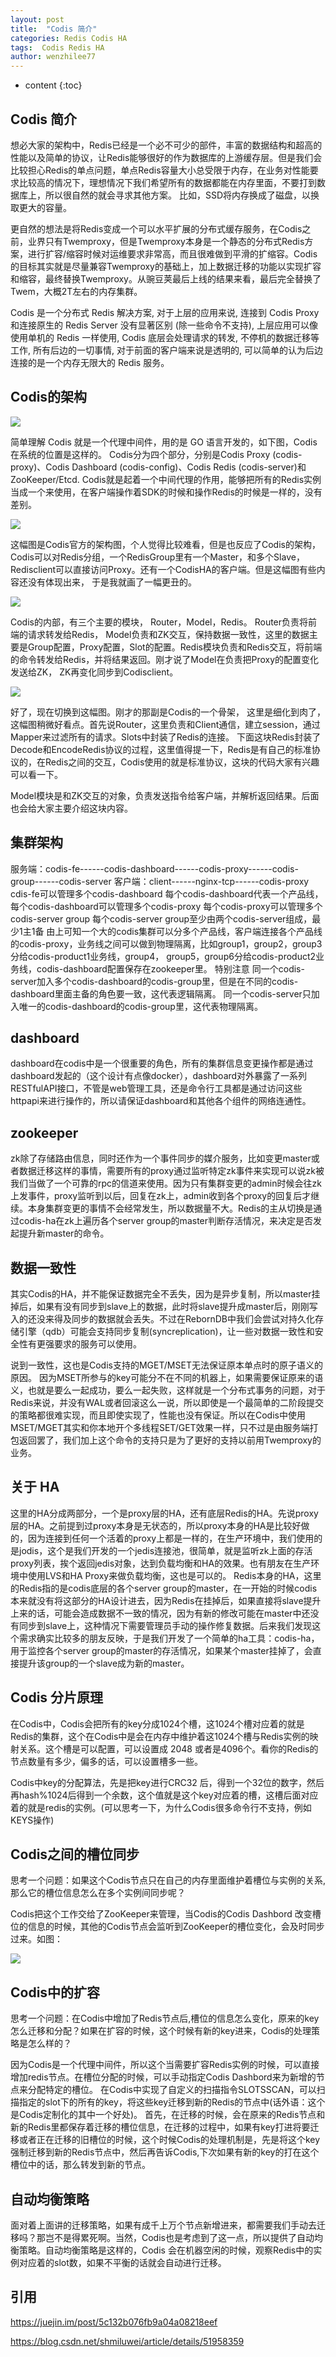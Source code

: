 ```yaml
---
layout: post
title:  "Codis 简介"
categories: Redis Codis HA
tags:  Codis Redis HA  
author: wenzhilee77
---
```


* content
{:toc}

## Codis 简介

想必大家的架构中，Redis已经是一个必不可少的部件，丰富的数据结构和超高的性能以及简单的协议，让Redis能够很好的作为数据库的上游缓存层。但是我们会比较担心Redis的单点问题，单点Redis容量大小总受限于内存，在业务对性能要求比较高的情况下，理想情况下我们希望所有的数据都能在内存里面，不要打到数据库上，所以很自然的就会寻求其他方案。 比如，SSD将内存换成了磁盘，以换取更大的容量。

更自然的想法是将Redis变成一个可以水平扩展的分布式缓存服务，在Codis之前，业界只有Twemproxy，但是Twemproxy本身是一个静态的分布式Redis方案，进行扩容/缩容时候对运维要求非常高，而且很难做到平滑的扩缩容。Codis的目标其实就是尽量兼容Twemproxy的基础上，加上数据迁移的功能以实现扩容和缩容，最终替换Twemproxy。从豌豆荚最后上线的结果来看，最后完全替换了Twem，大概2T左右的内存集群。

Codis 是一个分布式 Redis 解决方案, 对于上层的应用来说, 连接到 Codis Proxy 和连接原生的 Redis Server 没有显著区别 (除一些命令不支持), 上层应用可以像使用单机的 Redis 一样使用, Codis 底层会处理请求的转发, 不停机的数据迁移等工作, 所有后边的一切事情, 对于前面的客户端来说是透明的, 可以简单的认为后边连接的是一个内存无限大的 Redis 服务。


## Codis的架构

![](/images/codis/simple0)

简单理解 Codis 就是一个代理中间件，用的是 GO 语言开发的，如下图，Codis 在系统的位置是这样的。
Codis分为四个部分，分别是Codis Proxy (codis-proxy)、Codis Dashboard (codis-config)、Codis Redis (codis-server)和ZooKeeper/Etcd.
Codis就是起着一个中间代理的作用，能够把所有的Redis实例当成一个来使用，在客户端操作着SDK的时候和操作Redis的时候是一样的，没有差别。

![](/images/codis/codis-gov.png)

这幅图是Codis官方的架构图，个人觉得比较难看，但是也反应了Codis的架构，Codis可以对Redis分组，一个RedisGroup里有一个Master，和多个Slave，Redisclient可以直接访问Proxy。还有一个CodisHA的客户端。但是这幅图有些内容还没有体现出来， 于是我就画了一幅更丑的。

![](/images/codis/simple1.png)

Codis的内部，有三个主要的模块， Router，Model，Redis。 Router负责将前端的请求转发给Redis， Model负责和ZK交互，保持数据一致性，这里的数据主要是Group配置，Proxy配置，Slot的配置。Redis模块负责和Redis交互，将前端的命令转发给Redis，并将结果返回。刚才说了Model在负责把Proxy的配置变化发送给ZK， ZK再变化同步到Codisclient。

![](/images/codis/simple2.png)

好了，现在切换到这幅图。刚才的那副是Codis的一个骨架， 这里是细化到肉了，这幅图稍微好看点。首先说Router，这里负责和Client通信，建立session，通过Mapper来过滤所有的请求。Slots中封装了Redis的连接。 下面这块Redis封装了Decode和EncodeRedis协议的过程，这里值得提一下，Redis是有自己的标准协议的，在Redis之间的交互，Codis使用的就是标准协议，这块的代码大家有兴趣可以看一下。

Model模块是和ZK交互的对象，负责发送指令给客户端，并解析返回结果。后面也会给大家主要介绍这块内容。


## 集群架构

服务端：codis-fe------codis-dashboard------codis-proxy------codis-group------codis-server
客户端：client------nginx-tcp------codis-proxy
cdis-fe可以管理多个codis-dashboard
每个codis-dashboard代表一个产品线，每个codis-dashboard可以管理多个codis-proxy
每个codis-proxy可以管理多个codis-server group
每个codis-server group至少由两个codis-server组成，最少1主1备
由上可知一个大的codis集群可以分多个产品线，客户端连接各个产品线的codis-proxy，业务线之间可以做到物理隔离，比如group1，group2，group3分给codis-product1业务线，group4，
group5，group6分给codis-product2业务线，codis-dashboard配置保存在zookeeper里。
特别注意
同一个codis-server加入多个codis-dashboard的codis-group里，但是在不同的codis-dashboard里面主备的角色要一致，这代表逻辑隔离。
同一个codis-server只加入唯一的codis-dashboard的codis-group里，这代表物理隔离。


## dashboard

dashboard在codis中是一个很重要的角色，所有的集群信息变更操作都是通过dashboard发起的（这个设计有点像docker），dashboard对外暴露了一系列RESTfulAPI接口，不管是web管理工具，还是命令行工具都是通过访问这些httpapi来进行操作的，所以请保证dashboard和其他各个组件的网络连通性。


## zookeeper

zk除了存储路由信息，同时还作为一个事件同步的媒介服务，比如变更master或者数据迁移这样的事情，需要所有的proxy通过监听特定zk事件来实现可以说zk被我们当做了一个可靠的rpc的信道来使用。因为只有集群变更的admin时候会往zk上发事件，proxy监听到以后，回复在zk上，admin收到各个proxy的回复后才继续。本身集群变更的事情不会经常发生，所以数据量不大。Redis的主从切换是通过codis-ha在zk上遍历各个server group的master判断存活情况，来决定是否发起提升新master的命令。


## 数据一致性

其实Codis的HA，并不能保证数据完全不丢失，因为是异步复制，所以master挂掉后，如果有没有同步到slave上的数据，此时将slave提升成master后，刚刚写入的还没来得及同步的数据就会丢失。不过在RebornDB中我们会尝试对持久化存储引擎（qdb）可能会支持同步复制(syncreplication)，让一些对数据一致性和安全性有更强要求的服务可以使用。

说到一致性，这也是Codis支持的MGET/MSET无法保证原本单点时的原子语义的原因。 因为MSET所参与的key可能分不在不同的机器上，如果需要保证原来的语义，也就是要么一起成功，要么一起失败，这样就是一个分布式事务的问题，对于Redis来说，并没有WAL或者回滚这么一说，所以即使是一个最简单的二阶段提交的策略都很难实现，而且即使实现了，性能也没有保证。所以在Codis中使用MSET/MGET其实和你本地开个多线程SET/GET效果一样，只不过是由服务端打包返回罢了，我们加上这个命令的支持只是为了更好的支持以前用Twemproxy的业务。


## 关于 HA

这里的HA分成两部分，一个是proxy层的HA，还有底层Redis的HA。先说proxy层的HA。之前提到过proxy本身是无状态的，所以proxy本身的HA是比较好做的，因为连接到任何一个活着的proxy上都是一样的，在生产环境中，我们使用的是jodis，这个是我们开发的一个jedis连接池，很简单，就是监听zk上面的存活proxy列表，挨个返回jedis对象，达到负载均衡和HA的效果。也有朋友在生产环境中使用LVS和HA Proxy来做负载均衡，这也是可以的。 Redis本身的HA，这里的Redis指的是codis底层的各个server group的master，在一开始的时候codis本来就没有将这部分的HA设计进去，因为Redis在挂掉后，如果直接将slave提升上来的话，可能会造成数据不一致的情况，因为有新的修改可能在master中还没有同步到slave上，这种情况下需要管理员手动的操作修复数据。后来我们发现这个需求确实比较多的朋友反映，于是我们开发了一个简单的ha工具：codis-ha，用于监控各个server group的master的存活情况，如果某个master挂掉了，会直接提升该group的一个slave成为新的master。


## Codis 分片原理

在Codis中，Codis会把所有的key分成1024个槽，这1024个槽对应着的就是Redis的集群，这个在Codis中是会在内存中维护着这1024个槽与Redis实例的映射关系。这个槽是可以配置，可以设置成 2048 或者是4096个。看你的Redis的节点数量有多少，偏多的话，可以设置槽多一些。

Codis中key的分配算法，先是把key进行CRC32 后，得到一个32位的数字，然后再hash%1024后得到一个余数，这个值就是这个key对应着的槽，这槽后面对应着的就是redis的实例。(可以思考一下，为什么Codis很多命令行不支持，例如KEYS操作)


## Codis之间的槽位同步

思考一个问题：如果这个Codis节点只在自己的内存里面维护着槽位与实例的关系,那么它的槽位信息怎么在多个实例间同步呢？

Codis把这个工作交给了ZooKeeper来管理，当Codis的Codis Dashbord 改变槽位的信息的时候，其他的Codis节点会监听到ZooKeeper的槽位变化，会及时同步过来。如图：

![](/images/codis/zookeeper)


## Codis中的扩容

思考一个问题：在Codis中增加了Redis节点后,槽位的信息怎么变化，原来的key怎么迁移和分配？如果在扩容的时候，这个时候有新的key进来，Codis的处理策略是怎么样的？

因为Codis是一个代理中间件，所以这个当需要扩容Redis实例的时候，可以直接增加redis节点。在槽位分配的时候，可以手动指定Codis Dashbord来为新增的节点来分配特定的槽位。
在Codis中实现了自定义的扫描指令SLOTSSCAN，可以扫描指定的slot下的所有的key，将这些key迁移到新的Redis的节点中(话外语：这个是Codis定制化的其中一个好处)。
首先，在迁移的时候，会在原来的Redis节点和新的Redis里都保存着迁移的槽位信息，在迁移的过程中，如果有key打进将要迁移或者正在迁移的旧槽位的时候，这个时候Codis的处理机制是，先是将这个key强制迁移到新的Redis节点中，然后再告诉Codis,下次如果有新的key的打在这个槽位中的话，那么转发到新的节点。


## 自动均衡策略

面对着上面讲的迁移策略，如果有成千上万个节点新增进来，都需要我们手动去迁移吗？那岂不是得累死啊。当然，Codis也是考虑到了这一点，所以提供了自动均衡策略。自动均衡策略是这样的，Codis 会在机器空闲的时候，观察Redis中的实例对应着的slot数，如果不平衡的话就会自动进行迁移。


## 引用

https://juejin.im/post/5c132b076fb9a04a08218eef

https://blog.csdn.net/shmiluwei/article/details/51958359


